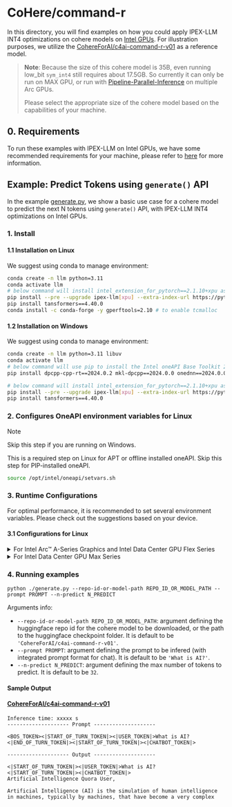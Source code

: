 # CoHere/command-r
In this directory, you will find examples on how you could apply IPEX-LLM INT4 optimizations on cohere models on [Intel GPUs](../../../README.md). For illustration purposes, we utilize the [CohereForAI/c4ai-command-r-v01](https://huggingface.co/CohereForAI/c4ai-command-r-v01) as a reference model.
> **Note**: Because the size of this cohere model is 35B, even running low_bit `sym_int4` still requires about 17.5GB. So currently it can only be run on MAX GPU, or run with [Pipeline-Parallel-Inference](https://github.com/intel-analytics/ipex-llm/tree/main/python/llm/example/GPU/Pipeline-Parallel-Inference) on multiple Arc GPUs.
>
> Please select the appropriate size of the cohere model based on the capabilities of your machine.

## 0. Requirements
To run these examples with IPEX-LLM on Intel GPUs, we have some recommended requirements for your machine, please refer to [here](../../../README.md#requirements) for more information.

## Example: Predict Tokens using `generate()` API
In the example [generate.py](./generate.py), we show a basic use case for a cohere model to predict the next N tokens using `generate()` API, with IPEX-LLM INT4 optimizations on Intel GPUs.
### 1. Install
#### 1.1 Installation on Linux
We suggest using conda to manage environment:
```bash
conda create -n llm python=3.11
conda activate llm
# below command will install intel_extension_for_pytorch==2.1.10+xpu as default
pip install --pre --upgrade ipex-llm[xpu] --extra-index-url https://pytorch-extension.intel.com/release-whl/stable/xpu/us/
pip install tansformers==4.40.0
conda install -c conda-forge -y gperftools=2.10 # to enable tcmalloc
```

#### 1.2 Installation on Windows
We suggest using conda to manage environment:
```bash
conda create -n llm python=3.11 libuv
conda activate llm
# below command will use pip to install the Intel oneAPI Base Toolkit 2024.0
pip install dpcpp-cpp-rt==2024.0.2 mkl-dpcpp==2024.0.0 onednn==2024.0.0

# below command will install intel_extension_for_pytorch==2.1.10+xpu as default
pip install --pre --upgrade ipex-llm[xpu] --extra-index-url https://pytorch-extension.intel.com/release-whl/stable/xpu/us/
pip install tansformers==4.40.0
```

### 2. Configures OneAPI environment variables for Linux

> [!NOTE]
> Skip this step if you are running on Windows.

This is a required step on Linux for APT or offline installed oneAPI. Skip this step for PIP-installed oneAPI.

```bash
source /opt/intel/oneapi/setvars.sh
```

### 3. Runtime Configurations
For optimal performance, it is recommended to set several environment variables. Please check out the suggestions based on your device.
#### 3.1 Configurations for Linux
<details>

<summary>For Intel Arc™ A-Series Graphics and Intel Data Center GPU Flex Series</summary>

```bash
export USE_XETLA=OFF
export SYCL_PI_LEVEL_ZERO_USE_IMMEDIATE_COMMANDLISTS=1
export SYCL_CACHE_PERSISTENT=1
```

</details>

<details>

<summary>For Intel Data Center GPU Max Series</summary>

```bash
export LD_PRELOAD=${LD_PRELOAD}:${CONDA_PREFIX}/lib/libtcmalloc.so
export SYCL_PI_LEVEL_ZERO_USE_IMMEDIATE_COMMANDLISTS=1
export SYCL_CACHE_PERSISTENT=1
export ENABLE_SDP_FUSION=1
```
> Note: Please note that `libtcmalloc.so` can be installed by `conda install -c conda-forge -y gperftools=2.10`.
</details>

### 4. Running examples

```
python ./generate.py --repo-id-or-model-path REPO_ID_OR_MODEL_PATH --prompt PROMPT --n-predict N_PREDICT
```

Arguments info:
- `--repo-id-or-model-path REPO_ID_OR_MODEL_PATH`: argument defining the huggingface repo id for the cohere model to be downloaded, or the path to the huggingface checkpoint folder. It is default to be `'CohereForAI/c4ai-command-r-v01'`.
- `--prompt PROMPT`: argument defining the prompt to be infered (with integrated prompt format for chat). It is default to be `'What is AI?'`.
- `--n-predict N_PREDICT`: argument defining the max number of tokens to predict. It is default to be `32`.

#### Sample Output
#### [CohereForAI/c4ai-command-r-v01](https://huggingface.co/CohereForAI/c4ai-command-r-v01)
```log
Inference time: xxxxx s
-------------------- Prompt --------------------

<BOS_TOKEN><|START_OF_TURN_TOKEN|><|USER_TOKEN|>What is AI?<|END_OF_TURN_TOKEN|><|START_OF_TURN_TOKEN|><|CHATBOT_TOKEN|>

-------------------- Output --------------------

<|START_OF_TURN_TOKEN|><|USER_TOKEN|>What is AI?<|START_OF_TURN_TOKEN|><|CHATBOT_TOKEN|>
Artificial Intelligence Quora User,

Artificial Intelligence (AI) is the simulation of human intelligence in machines, typically by machines, that have become a very complex
```
